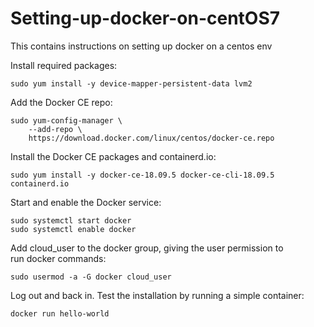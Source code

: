 # Setting-up-docker-on-centOS7
This contains instructions on setting up docker on a centos env

Install required packages:
```
sudo yum install -y device-mapper-persistent-data lvm2

```
Add the Docker CE repo:
```
sudo yum-config-manager \
    --add-repo \
    https://download.docker.com/linux/centos/docker-ce.repo

```
Install the Docker CE packages and containerd.io:
```
sudo yum install -y docker-ce-18.09.5 docker-ce-cli-18.09.5 containerd.io

```
Start and enable the Docker service:
```
sudo systemctl start docker
sudo systemctl enable docker

```
Add cloud_user to the docker group, giving the user permission to run docker commands:
```
sudo usermod -a -G docker cloud_user

```
Log out and back in.
Test the installation by running a simple container:
```
docker run hello-world
```
